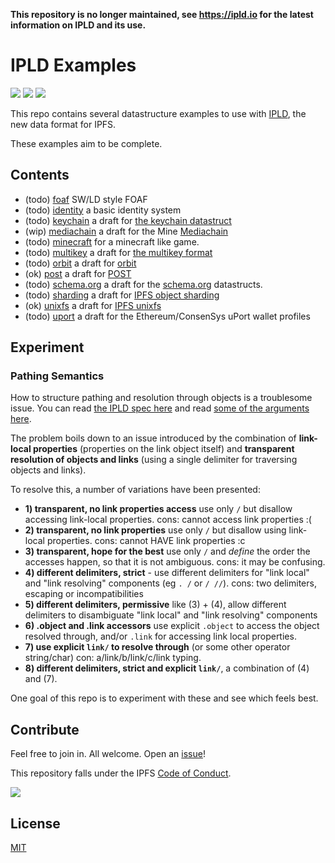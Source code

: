 **This repository is no longer maintained, see https://ipld.io for the latest information on IPLD and its use.**

# IPLD Examples

[![](https://img.shields.io/badge/made%20by-Protocol%20Labs-blue.svg?style=flat-square)](http://ipn.io)
[![](https://img.shields.io/badge/project-IPFS-blue.svg?style=flat-square)](http://ipfs.io/)
[![](https://img.shields.io/badge/freenode-%23ipfs-blue.svg?style=flat-square)](http://webchat.freenode.net/?channels=%23ipfs)

This repo contains several datastructure examples to use with [IPLD](//github.com/ipfs/specs/tree/master/ipld), the new data format for IPFS.

These examples aim to be complete.

## Contents

- (todo) [foaf](foaf) SW/LD style FOAF
- (todo) [identity](identity) a basic identity system
- (todo) [keychain](keychain) a draft for [the keychain datastruct](//github.com/ipfs/specs/tree/master/keychain)
- (wip) [mediachain](mediachain) a draft for the Mine [Mediachain](//medium.com/mine-labs/mediachain-483f49cbe37a)
- (todo) [minecraft](minecraft) for a minecraft like game.
- (todo) [multikey](multikey) a draft for [the multikey format](//github.com/jbenet/multikey)
- (todo) [orbit](orbit) a draft for [orbit](//github.com/haadcode/anonymous-networks)
- (ok) [post](post) a draft for [POST](//github.com/ipfs/POST)
- (todo) [schema.org](schema.org) a draft for the [schema.org](//schema.org) datastructs.
- (todo) [sharding](sharding) a draft for [IPFS object sharding](//github.com/ipfs/notes/issues/76)
- (ok) [unixfs](unixfs) a draft for [IPFS unixfs](//github.com/ipfs/specs/tree/master/unixfs)
- (todo) [uport](uport) a draft for the Ethereum/ConsenSys uPort wallet profiles

## Experiment

### Pathing Semantics

How to structure pathing and resolution through objects is a troublesome issue. You can read [the IPLD spec here](https://github.com/ipfs/specs/blob/ipld-spec/merkledag/ipld.md) and read [some of the arguments here](https://github.com/ipfs/specs/pull/37).

The problem boils down to an issue introduced by the combination of **link-local properties** (properties on the link object itself) and **transparent resolution of objects and links** (using a single delimiter for traversing objects and links).

To resolve this, a number of variations have been presented:

- **1) transparent, no link properties access** use only `/` but disallow accessing link-local properties. cons: cannot access link properties :(
- **2) transparent, no link properties** use only `/` but disallow using link-local properties. cons: cannot HAVE link properties :c
- **3) transparent, hope for the best** use only `/` and _define_ the order the accesses happen, so that it is not ambiguous. cons: it may be confusing.
- **4) different delimiters, strict** - use different delimiters for "link local" and "link resolving" components (eg `. /` or `/ //`). cons: two delimiters, escaping or incompatibilities
- **5) different delimiters, permissive** like (3) + (4), allow different delimiters to disambiguate "link local" and "link resolving" components
- **6) .object and .link accessors** use explicit `.object` to access the object resolved through, and/or `.link` for accessing link local properties.
- **7) use explicit `link/` to resolve through** (or some other operator string/char) con: a/link/b/link/c/link typing.
- **8) different delimiters, strict and explicit `link/`**, a combination of (4) and (7).

One goal of this repo is to experiment with these and see which feels best.

## Contribute

Feel free to join in. All welcome. Open an [issue](https://github.com/ipfs/ipld-examples/issues)!

This repository falls under the IPFS [Code of Conduct](https://github.com/ipfs/community/blob/master/code-of-conduct.md).

[![](https://cdn.rawgit.com/jbenet/contribute-ipfs-gif/master/img/contribute.gif)](https://github.com/ipfs/community/blob/master/contributing.md)

## License

[MIT](LICENSE)
